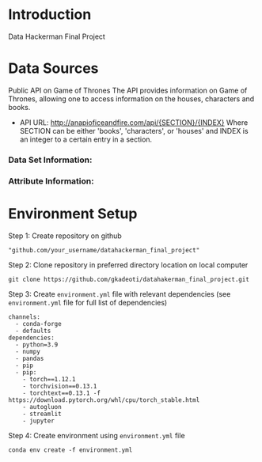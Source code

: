 
# Introduction
  Data Hackerman Final Project

# Data Sources
Public API on Game of Thrones
The API provides information on Game of Thrones, allowing one to access information on the houses, characters and books.
* API URL: http://anapioficeandfire.com/api/{SECTION}/{INDEX}
Where SECTION can be either 'books', 'characters', or 'houses' and INDEX is an integer to a certain entry in a section.

### Data Set Information:


### Attribute Information:

# Environment Setup

Step 1: Create repository on github

```
"github.com/your_username/datahackerman_final_project"

```

Step 2: Clone repository in preferred directory location on local computer  
```
git clone https://github.com/gkadeoti/datahakerman_final_project.git
```
Step 3: Create `environment.yml` file with relevant dependencies (see `environment.yml` file for full list of dependencies)

```
channels:
  - conda-forge
  - defaults
dependencies:
  - python=3.9
  - numpy
  - pandas
  - pip
  - pip:
    - torch==1.12.1
    - torchvision==0.13.1
    - torchtext==0.13.1 -f https://download.pytorch.org/whl/cpu/torch_stable.html
    - autogluon
    - streamlit
    - jupyter
```

Step 4: Create environment using `environment.yml` file

```
conda env create -f environment.yml

```
